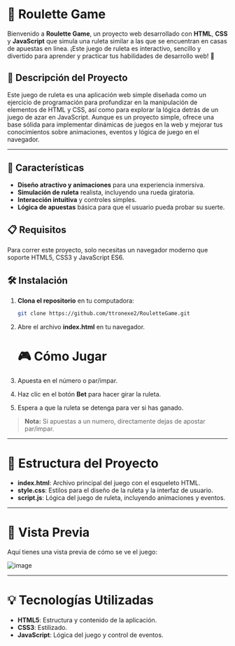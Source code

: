 # 🎰 Roulette Game

Bienvenido a **Roulette Game**, un proyecto web desarrollado con **HTML**, **CSS** y **JavaScript** que simula una ruleta similar a las que se encuentran en casas de apuestas en línea. ¡Este juego de ruleta es interactivo, sencillo y divertido para aprender y practicar tus habilidades de desarrollo web! 🎉

## 📝 Descripción del Proyecto

Este juego de ruleta es una aplicación web simple diseñada como un ejercicio de programación para profundizar en la manipulación de elementos de HTML y CSS, así como para explorar la lógica detrás de un juego de azar en JavaScript. Aunque es un proyecto simple, ofrece una base sólida para implementar dinámicas de juegos en la web y mejorar tus conocimientos sobre animaciones, eventos y lógica de juego en el navegador.

---

## 🚀 Características

- **Diseño atractivo y animaciones** para una experiencia inmersiva.
- **Simulación de ruleta** realista, incluyendo una rueda giratoria.
- **Interacción intuitiva** y controles simples.
- **Lógica de apuestas** básica para que el usuario pueda probar su suerte.

## 📋 Requisitos

Para correr este proyecto, solo necesitas un navegador moderno que soporte HTML5, CSS3 y JavaScript ES6.

## 🛠️ Instalación

1. **Clona el repositorio** en tu computadora:

   ```bash
   git clone https://github.com/ttronexe2/RouletteGame.git
   
2. Abre el archivo **index.html** en tu navegador.

   # 🎮 Cómo Jugar

1. Apuesta en el número o par/impar.
2. Haz clic en el botón **Bet** para hacer girar la ruleta.
3. Espera a que la ruleta se detenga para ver si has ganado.

> **Nota:** Si apuestas a un numero, directamente dejas de apostar par/impar.

---

# 📂 Estructura del Proyecto

- **index.html**: Archivo principal del juego con el esqueleto HTML.
- **style.css**: Estilos para el diseño de la ruleta y la interfaz de usuario.
- **script.js**: Lógica del juego de ruleta, incluyendo animaciones y eventos.

---

# 👀 Vista Previa

Aquí tienes una vista previa de cómo se ve el juego:

![image](https://github.com/user-attachments/assets/e8ea8c70-a0d7-44ab-b063-4191e539ed2b)


---

# 💡 Tecnologías Utilizadas

- **HTML5**: Estructura y contenido de la aplicación.
- **CSS3**: Estilizado.
- **JavaScript**: Lógica del juego y control de eventos.



